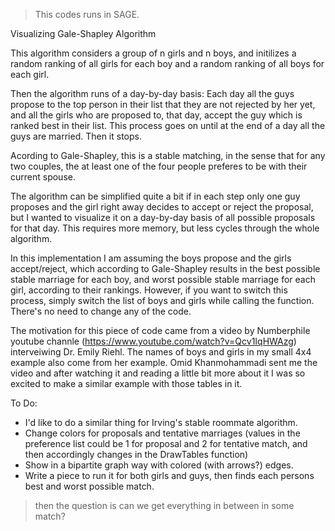 > This codes runs in SAGE.

Visualizing Gale-Shapley Algorithm

This algorithm considers a group of n girls and n boys, and initilizes a random ranking of all girls for each boy and a random ranking of all boys for each girl. 

Then the algorithm runs of a day-by-day basis:
Each day all the guys propose to the top person in their list that they are not rejected by her yet, and all the girls who are proposed to, that day, accept the guy which is ranked best in their list. This process goes on until at the end of a day all the guys are married. Then it stops.

Acording to Gale-Shapley, this is a stable matching, in the sense that for any two couples, the at least one of the four people preferes to be with their current spouse.

The algorithm can be simplified quite a bit if in each step only one guy proposes and the girl right away decides to accept or reject the proposal, but I wanted to visualize it on a day-by-day basis of all possible proposals for that day. This requires more memory, but less cycles through the whole algorithm.

In this implementation I am assuming the boys propose and the girls accept/reject, which according to Gale-Shapley results in the best possible stable marriage for each boy, and worst possible stable marriage for each girl, according to their rankings. However, if you want to switch this process, simply switch the list of boys and girls while calling the function. There's no need to change any of the code.

The motivation for this piece of code came from a video by Numberphile youtube channle (https://www.youtube.com/watch?v=Qcv1IqHWAzg) interveiwing Dr. Emily Riehl. The names of boys and girls in my small 4x4 example also come from her example. Omid Khanmohammadi sent me the video and after watching it and reading a little bit more about it I was so excited to make a similar example with those tables in it.

To Do:
- I'd like to do a similar thing for Irving's stable roommate algorithm.
- Change colors for proposals and tentative marriages (values in the preference list could be 1 for proposal and 2 for tentative match, and then accordingly changes in the DrawTables function)
- Show in a bipartite graph way with colored (with arrows?) edges.
- Write a piece to run it for both girls and guys, then finds each persons best and worst possible match. 

> then the question is can we get everything in between in some match?
